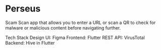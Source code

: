 # Perseus
Scam Scan app that allows you to enter a URL or scan a QR to check for malware or malicious content before navigating further.

Tech Stack
Design UI: Figma
Frontend: Flutter
REST API: VirusTotal
Backend: Hive in Flutter


